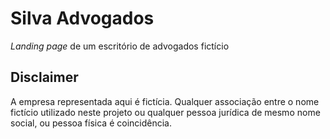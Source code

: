 # Silva Advogados

_Landing page_ de um escritório de advogados fictício

## Disclaimer

A empresa representada aqui é fictícia. Qualquer associação entre
o nome fictício utilizado neste projeto ou qualquer pessoa jurídica
de mesmo nome social, ou pessoa física é coincidência.
